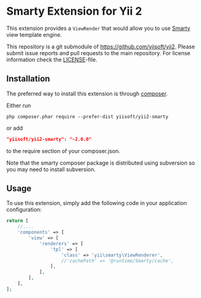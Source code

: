 Smarty Extension for Yii 2
==========================

This extension provides a `ViewRender` that would allow you to use [Smarty](http://www.smarty.net/) view template engine.

This repository is a git submodule of <https://github.com/yiisoft/yii2>.
Please submit issue reports and pull requests to the main repository.
For license information check the [LICENSE](LICENSE.md)-file.

Installation
------------

The preferred way to install this extension is through [composer](http://getcomposer.org/download/).

Either run

```
php composer.phar require --prefer-dist yiisoft/yii2-smarty
```

or add

```json
"yiisoft/yii2-smarty": "~2.0.0"
```

to the require section of your composer.json.

Note that the smarty composer package is distributed using subversion so you may need to install subversion.

Usage
-----

To use this extension, simply add the following code in your application configuration:

```php
return [
    //....
    'components' => [
        'view' => [
            'renderers' => [
                'tpl' => [
                    'class' => 'yii\smarty\ViewRenderer',
                    //'cachePath' => '@runtime/Smarty/cache',
                ],
            ],
        ],
    ],
];
```
